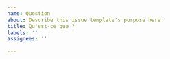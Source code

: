 ```yaml
---
name: Question
about: Describe this issue template's purpose here.
title: Qu'est-ce que ?
labels: ''
assignees: ''

---
```




